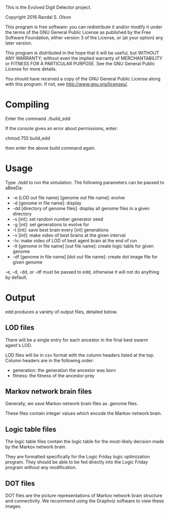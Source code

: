 This is the Evolved Digit Detector project.

Copyright 2016 Randal S. Olson

This program is free software: you can redistribute it and/or modify
it under the terms of the GNU General Public License as published by
the Free Software Foundation, either version 3 of the License, or
(at your option) any later version.

This program is distributed in the hope that it will be useful,
but WITHOUT ANY WARRANTY; without even the implied warranty of
MERCHANTABILITY or FITNESS FOR A PARTICULAR PURPOSE.  See the
GNU General Public License for more details.

You should have received a copy of the GNU General Public License
along with this program.  If not, see <http://www.gnu.org/licenses/>.

Compiling
====================

Enter the command ./build_edd

If the console gives an error about permissions, enter:

chmod 755 build_edd

then enter the above build command again.

Usage
====================

Type ./edd to run the simulation. The following parameters can be passed to aBeeDa:

* -e [LOD out file name] [genome out file name]: evolve
* -d [genome in file name]: display 
* -dd [directory of genome files]: display all genome files in a given directory
* -s [int]: set random number generator seed
* -g [int]: set generations to evolve for
* -t [int]: save best brain every [int] generations
* -v [int]: make video of best brains at the given interval
* -lv: make video of LOD of best agent brain at the end of run
* -lt [genome in file name] [out file name]: create logic table for given genome
* -df [genome in file name] [dot out file name]: create dot image file for given genome

-e, -d, -dd, or -df must be passed to edd, otherwise it will not do anything by default.

Output
====================

edd produces a variety of output files, detailed below.

LOD files
---------------------

There will be a single entry for each ancestor in the final best swarm agent's LOD.

LOD files will be in csv format with the column headers listed at the top. Column headers are in the following order:

* generation: the generation the ancestor was born
* fitness: the fitness of the ancestor prey

Markov network brain files
---------------------

Generally, we save Markov network brain files as .genome files.

These files contain integer values which encode the Markov network brain.

Logic table files
---------------------

The logic table files contain the logic table for the most-likely decision made by the Markov network brain.

They are formatted specifically for the Logic Friday logic optimization program. They should be able to be fed directly into the Logic Friday program without any modification.

DOT files
---------------------

DOT files are the picture representations of Markov network brain structure and connectivity. We recommend using the Graphviz software to view these images.
